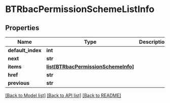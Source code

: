 # BTRbacPermissionSchemeListInfo

## Properties
Name | Type | Description | Notes
------------ | ------------- | ------------- | -------------
**default_index** | **int** |  | [optional] 
**next** | **str** |  | [optional] 
**items** | [**list[BTRbacPermissionSchemeInfo]**](BTRbacPermissionSchemeInfo.md) |  | [optional] 
**href** | **str** |  | [optional] 
**previous** | **str** |  | [optional] 

[[Back to Model list]](../README.md#documentation-for-models) [[Back to API list]](../README.md#documentation-for-api-endpoints) [[Back to README]](../README.md)


